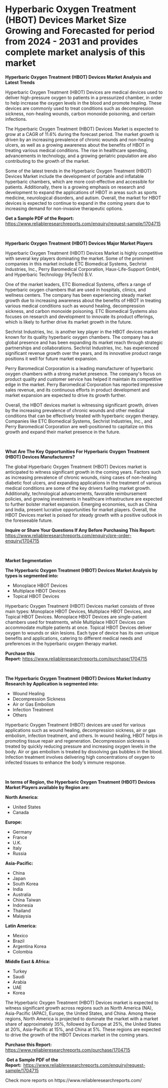 <p><h1>Hyperbaric Oxygen Treatment (HBOT) Devices Market Size Growing and Forecasted for period from 2024 - 2031 and provides complete market analysis of this market</h1></p><p><strong>Hyperbaric Oxygen Treatment (HBOT) Devices Market Analysis and Latest Trends</strong></p>
<p><p>Hyperbaric Oxygen Treatment (HBOT) Devices are medical devices used to deliver high-pressure oxygen to patients in a pressurized chamber, in order to help increase the oxygen levels in the blood and promote healing. These devices are commonly used to treat conditions such as decompression sickness, non-healing wounds, carbon monoxide poisoning, and certain infections.</p><p>The Hyperbaric Oxygen Treatment (HBOT) Devices Market is expected to grow at a CAGR of 11.6% during the forecast period. The market growth is driven by an increasing prevalence of chronic wounds and non-healing ulcers, as well as a growing awareness about the benefits of HBOT in treating various medical conditions. The rise in healthcare spending, advancements in technology, and a growing geriatric population are also contributing to the growth of the market.</p><p>Some of the latest trends in the Hyperbaric Oxygen Treatment (HBOT) Devices Market include the development of portable and inflatable hyperbaric chambers, which are more cost-effective and accessible for patients. Additionally, there is a growing emphasis on research and development to expand the applications of HBOT in areas such as sports medicine, neurological disorders, and autism. Overall, the market for HBOT devices is expected to continue to expand in the coming years due to increasing demand for non-invasive therapeutic options.</p></p>
<p><strong>Get a Sample PDF of the Report:&nbsp;</strong> <a href="https://www.reliableresearchreports.com/enquiry/request-sample/1704715">https://www.reliableresearchreports.com/enquiry/request-sample/1704715</a></p>
<p>&nbsp;</p>
<p><strong>Hyperbaric Oxygen Treatment (HBOT) Devices Major Market Players</strong></p>
<p><p>Hyperbaric Oxygen Treatment (HBOT) Devices Market is highly competitive with several key players dominating the market. Some of the prominent companies in this market include ETC Biomedical Systems, Sechrist Industries, Inc., Perry Baromedical Corporation, Haux-Life-Support GmbH, and Hyperbaric Technology (HyTech) B.V.</p><p>One of the market leaders, ETC Biomedical Systems, offers a range of hyperbaric oxygen chambers that are used in hospitals, clinics, and wellness centers. The company has been experiencing steady market growth due to increasing awareness about the benefits of HBOT in treating various medical conditions such as wound healing, decompression sickness, and carbon monoxide poisoning. ETC Biomedical Systems also focuses on research and development to innovate its product offerings, which is likely to further drive its market growth in the future.</p><p>Sechrist Industries, Inc. is another key player in the HBOT devices market known for its quality hyperbaric oxygen chambers. The company has a global presence and has been expanding its market reach through strategic partnerships and collaborations. Sechrist Industries, Inc. has experienced significant revenue growth over the years, and its innovative product range positions it well for future market expansion.</p><p>Perry Baromedical Corporation is a leading manufacturer of hyperbaric oxygen chambers with a strong market presence. The company's focus on product quality and customer service has helped it maintain its competitive edge in the market. Perry Baromedical Corporation has reported impressive sales revenue, and its continuous efforts in product development and market expansion are expected to drive its growth further.</p><p>Overall, the HBOT devices market is witnessing significant growth, driven by the increasing prevalence of chronic wounds and other medical conditions that can be effectively treated with hyperbaric oxygen therapy. Companies like ETC Biomedical Systems, Sechrist Industries, Inc., and Perry Baromedical Corporation are well-positioned to capitalize on this growth and expand their market presence in the future.</p></p>
<p>&nbsp;</p>
<p><strong>What Are The Key Opportunities For Hyperbaric Oxygen Treatment (HBOT) Devices Manufacturers?</strong></p>
<p><p>The global Hyperbaric Oxygen Treatment (HBOT) Devices market is anticipated to witness significant growth in the coming years. Factors such as increasing prevalence of chronic wounds, rising cases of non-healing diabetic foot ulcers, and expanding applications in the treatment of various medical conditions are some of the key drivers fueling market growth. Additionally, technological advancements, favorable reimbursement policies, and growing investments in healthcare infrastructure are expected to further bolster market expansion. Emerging economies, such as China and India, present lucrative opportunities for market players. Overall, the HBOT Devices market is poised for steady growth with a positive outlook in the foreseeable future.</p></p>
<p><strong>Inquire or Share Your Questions If Any Before Purchasing This Report:</strong> <a href="https://www.reliableresearchreports.com/enquiry/pre-order-enquiry/1704715">https://www.reliableresearchreports.com/enquiry/pre-order-enquiry/1704715</a></p>
<p>&nbsp;</p>
<p><strong>Market Segmentation</strong></p>
<p><strong>The Hyperbaric Oxygen Treatment (HBOT) Devices Market Analysis by types is segmented into:</strong></p>
<p><ul><li>Monoplace HBOT Devices</li><li>Multiplace HBOT Devices</li><li>Topical HBOT Devices</li></ul></p>
<p><p>Hyperbaric Oxygen Treatment (HBOT) Devices market consists of three main types: Monoplace HBOT Devices, Multiplace HBOT Devices, and Topical HBOT Devices. Monoplace HBOT Devices are single-patient chambers used for treatments, while Multiplace HBOT Devices can accommodate multiple patients at once. Topical HBOT Devices deliver oxygen to wounds or skin lesions. Each type of device has its own unique benefits and applications, catering to different medical needs and preferences in the hyperbaric oxygen therapy market.</p></p>
<p><strong>Purchase this Report:&nbsp;</strong><a href="https://www.reliableresearchreports.com/purchase/1704715">https://www.reliableresearchreports.com/purchase/1704715</a></p>
<p>&nbsp;</p>
<p><strong>The Hyperbaric Oxygen Treatment (HBOT) Devices Market Industry Research by Application is segmented into:</strong></p>
<p><ul><li>Wound Healing</li><li>Decompression Sickness</li><li>Air or Gas Embolism</li><li>Infection Treatment</li><li>Others</li></ul></p>
<p><p>Hyperbaric Oxygen Treatment (HBOT) devices are used for various applications such as wound healing, decompression sickness, air or gas embolism, infection treatment, and others. In wound healing, HBOT helps in promoting tissue repair and regeneration. Decompression sickness is treated by quickly reducing pressure and increasing oxygen levels in the body. Air or gas embolism is treated by dissolving gas bubbles in the blood. Infection treatment involves delivering high concentrations of oxygen to infected tissues to enhance the body's immune response.</p></p>
<p>&nbsp;</p>
<p><strong>In terms of Region, the Hyperbaric Oxygen Treatment (HBOT) Devices Market Players available by Region are:</strong></p>
<p>
    <p> <strong> North America: </strong>
        <ul>
            <li>United States</li>
            <li>Canada</li>
        </ul>
        </p> 
    <p> <strong> Europe: </strong>
        <ul>
            <li>Germany</li>
            <li>France</li>
            <li>U.K.</li>
            <li>Italy</li>
            <li>Russia</li>
        </ul>
        </p> 
    <p> <strong> Asia-Pacific: </strong>
        <ul>
            <li>China</li>
            <li>Japan</li>
            <li>South Korea</li>
            <li>India</li>
            <li>Australia</li>
            <li>China Taiwan</li>
            <li>Indonesia</li>
            <li>Thailand</li>
            <li>Malaysia</li>
        </ul>
        </p> 
    <p> <strong> Latin America: </strong>
        <ul>
            <li>Mexico</li>
            <li>Brazil</li>
            <li>Argentina Korea</li>
            <li>Colombia</li>
        </ul>
        </p> 
    <p> <strong> Middle East & Africa: </strong>
        <ul>
            <li>Turkey</li>
            <li>Saudi</li>
            <li>Arabia</li>
            <li>UAE</li>
            <li>Korea</li>
        </ul>
    </p>
    </p>
<p><p>The Hyperbaric Oxygen Treatment (HBOT) Devices market is expected to witness significant growth across regions such as North America (NA), Asia-Pacific (APAC), Europe, the United States, and China. Among these regions, North America is projected to dominate the market with a market share of approximately 35%, followed by Europe at 25%, the United States at 20%, Asia-Pacific at 15%, and China at 5%. These regions are expected to drive the growth of the HBOT Devices market in the coming years.</p></p>
<p><strong>Purchase this Report: </strong><a href="https://www.reliableresearchreports.com/purchase/1704715">https://www.reliableresearchreports.com/purchase/1704715</a></p>
<p>&nbsp;<strong>Get a Sample PDF of the Report:&nbsp;&nbsp;</strong><a href="https://www.reliableresearchreports.com/enquiry/request-sample/1704715">https://www.reliableresearchreports.com/enquiry/request-sample/1704715</a></p>
<p><strong></strong></p>
<p>Check more reports on https://www.reliableresearchreports.com/</p>